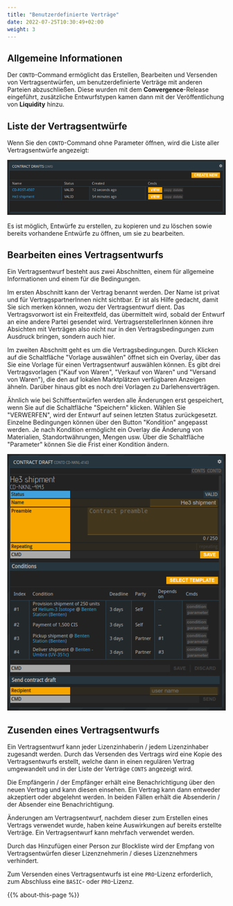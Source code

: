 ```yaml
---
title: "Benutzerdefinierte Verträge"
date: 2022-07-25T10:30:49+02:00
weight: 3
---
```


## Allgemeine Informationen

Der `CONTD`-Command ermöglicht das Erstellen, Bearbeiten und Versenden von Vertragsentwürfen, um benutzerdefinierte Verträge mit anderen Parteien abzuschließen. Diese wurden mit dem **Convergence**-Release eingeführt, zusätzliche Entwurfstypen kamen dann mit der Veröffentlichung von **Liquidity** hinzu.

## Liste der Vertragsentwürfe

Wenn Sie den `CONTD`-Command ohne Parameter öffnen, wird die Liste aller Vertragsentwürfe angezeigt:

![contract draft list](contd.png)

Es ist möglich, Entwürfe zu erstellen, zu kopieren und zu löschen sowie bereits vorhandene Entwürfe zu öffnen, um sie zu bearbeiten.

## Bearbeiten eines Vertragsentwurfs

Ein Vertragsentwurf besteht aus zwei Abschnitten, einem für allgemeine Informationen und einem für die Bedingungen.

Im ersten Abschnitt kann der Vertrag benannt werden. Der Name ist privat und für VertragspartnerInnen nicht sichtbar. Er ist als Hilfe gedacht, damit Sie sich merken können, wozu der Vertragsentwurf dient. Das Vertragsvorwort ist ein Freitextfeld, das übermittelt wird, sobald der Entwurf an eine andere Partei gesendet wird. VertragserstellerInnen können ihre Absichten mit Verträgen also nicht nur in den Vertragsbedingungen zum Ausdruck bringen, sondern auch hier.

Im zweiten Abschnitt geht es um die Vertragsbedingungen. Durch Klicken auf die Schaltfläche "Vorlage auswählen" öffnet sich ein Overlay, über das Sie eine Vorlage für einen Vertragsentwurf auswählen können. Es gibt drei Vertragsvorlagen ("Kauf von Waren", "Verkauf von Waren" und "Versand von Waren"), die den auf lokalen Marktplätzen verfügbaren Anzeigen ähneln. Darüber hinaus gibt es noch drei Vorlagen zu Darlehensverträgen.

Ähnlich wie bei Schiffsentwürfen werden alle Änderungen erst gespeichert, wenn Sie auf die Schaltfläche "Speichern" klicken. Wählen Sie "VERWERFEN", wird der Entwurf auf seinen letzten Status zurückgesetzt.
Einzelne Bedingungen können über den Button "Kondition" angepasst werden. Je nach Kondition ermöglicht ein Overlay die Änderung von Materialien, Standortwährungen, Mengen usw. Über die Schaltfläche "Parameter" können Sie die Frist einer Kondition ändern.

![contract draft](contd2.png)

## Zusenden eines Vertragsentwurfs

Ein Vertragsentwurf kann jeder Lizenzinhaberin / jedem Lizenzinhaber zugesandt werden. Durch das Versenden des Vertrags wird eine Kopie des Vertragsentwurfs erstellt, welche dann in einen regulären Vertrag umgewandelt und in der Liste der Verträge `CONTS` angezeigt wird.

Die Empfängerin / der Empfänger erhält eine Benachrichtigung über den neuen Vertrag und kann diesen einsehen. Ein Vertrag kann dann entweder akzeptiert oder abgelehnt werden. In beiden Fällen erhält die Absenderin / der Absender eine Benachrichtigung.

Änderungen am Vertragsentwurf, nachdem dieser zum Erstellen eines Vertrags verwendet wurde, haben keine Auswirkungen auf bereits erstellte Verträge. Ein Vertragsentwurf kann mehrfach verwendet werden.

Durch das Hinzufügen einer Person zur Blockliste wird der Empfang von Vertragsentwürfen dieser Lizenznehmerin / dieses Lizenznehmers verhindert.

Zum Versenden eines Vertragsentwurfs ist eine `PRO`-Lizenz erforderlich, zum Abschluss eine `BASIC`- oder `PRO`-Lizenz.

{{% about-this-page %}}
